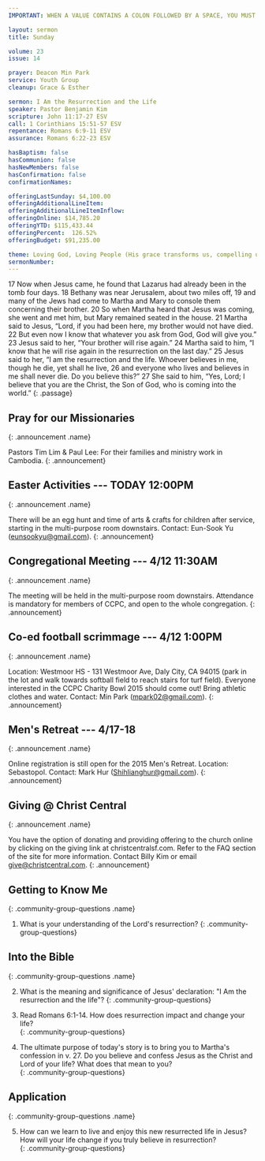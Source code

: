 ```yaml
---
IMPORTANT: WHEN A VALUE CONTAINS A COLON FOLLOWED BY A SPACE, YOU MUST USE &#58;

layout: sermon
title: Sunday

volume: 23
issue: 14

prayer: Deacon Min Park
service: Youth Group
cleanup: Grace & Esther

sermon: I Am the Resurrection and the Life
speaker: Pastor Benjamin Kim
scripture: John 11:17-27 ESV
call: 1 Corinthians 15:51-57 ESV
repentance: Romans 6:9-11 ESV
assurance: Romans 6:22-23 ESV

hasBaptism: false
hasCommunion: false
hasNewMembers: false
hasConfirmation: false
confirmationNames: 

offeringLastSunday: $4,100.00
offeringAdditionalLineItem: 
offeringAdditionalLineItemInflow: 
offeringOnline: $14,785.20
offeringYTD: $115,433.44
offeringPercent:  126.52%
offeringBudget: $91,235.00

theme: Loving God, Loving People (His grace transforms us, compelling us to love others)
sermonNumber: 
---
```

17 Now when Jesus came, he found that Lazarus had already been in the tomb four days. 18 Bethany was near Jerusalem, about two miles off, 19 and many of the Jews had come to Martha and Mary to console them concerning their brother. 20 So when Martha heard that Jesus was coming, she went and met him, but Mary remained seated in the house. 21 Martha said to Jesus, “Lord, if you had been here, my brother would not have died. 22 But even now I know that whatever you ask from God, God will give you.” 23 Jesus said to her, “Your brother will rise again.” 24 Martha said to him, “I know that he will rise again in the resurrection on the last day.” 25 Jesus said to her, “I am the resurrection and the life. Whoever believes in me, though he die, yet shall he live, 26 and everyone who lives and believes in me shall never die. Do you believe this?” 27 She said to him, “Yes, Lord; I believe that you are the Christ, the Son of God, who is coming into the world.”
{: .passage}



## Pray for our Missionaries
{: .announcement .name}

Pastors Tim Lim & Paul Lee: For their families and ministry work in Cambodia.
{: .announcement}

## Easter Activities --- TODAY 12:00PM
{: .announcement .name}

There will be an egg hunt and time of arts & crafts for children after service, starting in the multi-purpose room downstairs. Contact: Eun-Sook Yu (eunsookyu@gmail.com).
{: .announcement}

## Congregational Meeting --- 4/12 11:30AM
{: .announcement .name}

The meeting will be held in the multi-purpose room downstairs. Attendance is mandatory for members of CCPC, and open to the whole congregation.
{: .announcement}

## Co-ed football scrimmage --- 4/12 1:00PM
{: .announcement .name}

Location: Westmoor HS - 131 Westmoor Ave, Daly City, CA 94015 (park in the lot and walk towards softball field to reach stairs for turf field). Everyone interested in the CCPC Charity Bowl 2015 should come out! Bring athletic clothes and water. Contact: Min Park (mpark02@gmail.com).
{: .announcement}

## Men's Retreat --- 4/17-18
{: .announcement .name}

Online registration is still open for the 2015 Men's Retreat. Location: Sebastopol. Contact: Mark Hur (Shihlianghur@gmail.com).
{: .announcement}

## Giving @ Christ Central
{: .announcement .name}

You have the option of donating and providing offering to the church online by clicking on the giving link at christcentralsf.com. Refer to the FAQ section of the site for more information. Contact Billy Kim or email give@christcentral.com. 
{: .announcement}



## Getting to Know Me
{: .community-group-questions .name}

1) What is your understanding of the Lord's resurrection? 
{: .community-group-questions}

## Into the Bible
{: .community-group-questions .name}

2) What is the meaning and significance of Jesus' declaration: "I Am the resurrection and the life"? 
{: .community-group-questions}

3) Read Romans 6:1-14. How does resurrection impact and change your life?  
{: .community-group-questions}

4)  The ultimate purpose of today's story is to bring you to Martha's confession in v. 27. Do you believe and confess Jesus as the Christ and Lord of your life? What does that mean to you?  
{: .community-group-questions}

## Application
{: .community-group-questions .name}

5) How can we learn to live and enjoy this new resurrected life in Jesus? How will your life change if you truly believe in resurrection?  
{: .community-group-questions}


